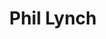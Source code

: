 ---
layout: contactpage
title:  "Phil Lynch"
job-title: Managing Director
linked-in: https://www.linkedin.com/in/philmlynch/
email: phil@amalgamcapital.com
phone: (928) 266-2886
sitemap: false
noindex: true
---